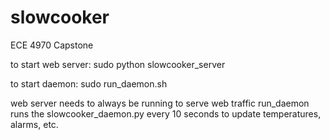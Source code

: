 # slowcooker
ECE 4970 Capstone

to start web server:
  sudo python slowcooker_server

to start daemon:
  sudo run_daemon.sh
  
  web server needs to always be running to serve web traffic
  run_daemon runs the slowcooker_daemon.py every 10 seconds to update temperatures, alarms, etc.
